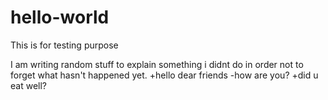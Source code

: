 # hello-world
This is for testing purpose

I am writing random stuff to explain something i didnt do in order not to forget what hasn't happened yet.
+hello dear friends
-how are you?
+did u eat well?
